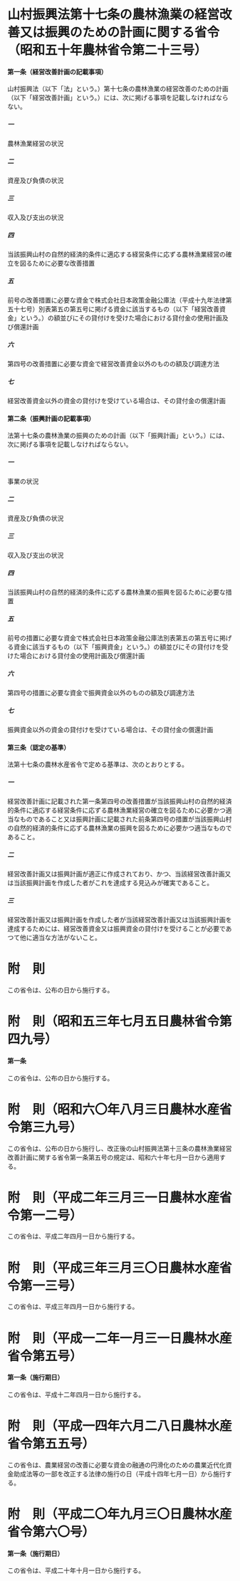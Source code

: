 # 山村振興法第十七条の農林漁業の経営改善又は振興のための計画に関する省令（昭和五十年農林省令第二十三号）
#### 第一条（経営改善計画の記載事項）
山村振興法（以下「法」という。）第十七条の農林漁業の経営改善のための計画（以下「経営改善計画」という。）には、次に掲げる事項を記載しなければならない。
##### 一
農林漁業経営の状況
##### 二
資産及び負債の状況
##### 三
収入及び支出の状況
##### 四
当該振興山村の自然的経済的条件に適応する経営条件に応ずる農林漁業経営の確立を図るために必要な改善措置
##### 五
前号の改善措置に必要な資金で株式会社日本政策金融公庫法（平成十九年法律第五十七号）別表第五の第五号に掲げる資金に該当するもの（以下「経営改善資金」という。）の額並びにその貸付けを受けた場合における貸付金の使用計画及び償還計画
##### 六
第四号の改善措置に必要な資金で経営改善資金以外のものの額及び調達方法
##### 七
経営改善資金以外の資金の貸付けを受けている場合は、その貸付金の償還計画
#### 第二条（振興計画の記載事項）
法第十七条の農林漁業の振興のための計画（以下「振興計画」という。）には、次に掲げる事項を記載しなければならない。
##### 一
事業の状況
##### 二
資産及び負債の状況
##### 三
収入及び支出の状況
##### 四
当該振興山村の自然的経済的条件に応ずる農林漁業の振興を図るために必要な措置
##### 五
前号の措置に必要な資金で株式会社日本政策金融公庫法別表第五の第五号に掲げる資金に該当するもの（以下「振興資金」という。）の額並びにその貸付けを受けた場合における貸付金の使用計画及び償還計画
##### 六
第四号の措置に必要な資金で振興資金以外のものの額及び調達方法
##### 七
振興資金以外の資金の貸付けを受けている場合は、その貸付金の償還計画
#### 第三条（認定の基準）
法第十七条の農林水産省令で定める基準は、次のとおりとする。
##### 一
経営改善計画に記載された第一条第四号の改善措置が当該振興山村の自然的経済的条件に適応する経営条件に応ずる農林漁業経営の確立を図るために必要かつ適当なものであること又は振興計画に記載された前条第四号の措置が当該振興山村の自然的経済的条件に応ずる農林漁業の振興を図るために必要かつ適当なものであること。
##### 二
経営改善計画又は振興計画が適正に作成されており、かつ、当該経営改善計画又は当該振興計画を作成した者がこれを達成する見込みが確実であること。
##### 三
経営改善計画又は振興計画を作成した者が当該経営改善計画又は当該振興計画を達成するためには、経営改善資金又は振興資金の貸付けを受けることが必要であつて他に適当な方法がないこと。
# 附　則
この省令は、公布の日から施行する。
# 附　則（昭和五三年七月五日農林省令第四九号）
#### 第一条
この省令は、公布の日から施行する。
# 附　則（昭和六〇年八月三日農林水産省令第三九号）
この省令は、公布の日から施行し、改正後の山村振興法第十三条の農林漁業経営改善計画に関する省令第一条第五号の規定は、昭和六十年七月一日から適用する。
# 附　則（平成二年三月三一日農林水産省令第一二号）
この省令は、平成二年四月一日から施行する。
# 附　則（平成三年三月三〇日農林水産省令第一三号）
この省令は、平成三年四月一日から施行する。
# 附　則（平成一二年一月三一日農林水産省令第五号）
#### 第一条（施行期日）
この省令は、平成十二年四月一日から施行する。
# 附　則（平成一四年六月二八日農林水産省令第五五号）
この省令は、農業経営の改善に必要な資金の融通の円滑化のための農業近代化資金助成法等の一部を改正する法律の施行の日（平成十四年七月一日）から施行する。
# 附　則（平成二〇年九月三〇日農林水産省令第六〇号）
#### 第一条（施行期日）
この省令は、平成二十年十月一日から施行する。
